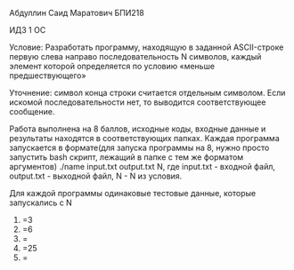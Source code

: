 Абдуллин Саид Маратович БПИ218

ИДЗ 1 ОС

Условие:
Разработать программу, находящую в заданной ASCII-строке первую слева направо последовательность N символов, каждый элемент которой определяется по условию «меньше предшествующего»

Уточнение: символ конца строки считается отдельным символом. Если искомой последовательности нет, то выводится соответствующее сообщение.

Работа выполнена на 8 баллов, исходные коды, входные данные и результаты находятся в соответствующих папках.
Каждая программа запускается в формате(для запуска программы на 8, нужно просто запустить bash скрипт, лежащий в папке с тем же форматом аргументов) ./name input.txt output.txt N, где input.txt - входной файл, output.txt - выходной файл, N - N из условия.

Для каждой программы одинаковые тестовые данные, которые запускались с N
1. =3
2. =6
3. =
4. =25
5. =
